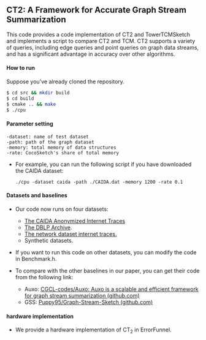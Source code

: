 ## CT2: A Framework for Accurate Graph Stream Summarization

This code provides a code implementation of CT2 and TowerTCMSketch and implements a script to compare CT2 and TCM. CT2 supports a variety of queries, including edge queries and point queries on graph data streams, and has a significant advantage in accuracy over other algorithms.

#### How to run

Suppose you've already cloned the repository.

```bash
$ cd src && mkdir build
$ cd build
$ cmake .. && make
$ ./cpu
```

#### Parameter setting

```
-dataset: name of test dataset
-path: path of the graph dataset
-memory: total memory of data structures
-rate: CocoSketch's share of total memory
```

- For example, you can run the following script if you have downloaded the CAIDA dataset:

  ```
  ./cpu -dataset caida -path ./CAIDA.dat -memory 1200 -rate 0.1
  ```

#### Datasets and baselines

- Our code now runs on four datasets:
  - [The CAIDA Anonymized Internet Traces](http://www.caida.org/data/)
  - [The DBLP Archive](https://dblp.dagstuhl.de/xml/).
  - [The network dataset internet traces.](http://snap.stanford.edu/data/email-Eu-core-temporal.html)
  - Synthetic datasets.

- If you want to run this code on other datasets, you can modify the code in Benchmark.h.

- To compare with the other baselines in our paper, you can get their code from the following link:
  - Auxo: [CGCL-codes/Auxo: Auxo is a scalable and efficient framework for graph stream summarization (github.com)](https://github.com/CGCL-codes/Auxo)
  - GSS: [Puppy95/Graph-Stream-Sketch (github.com)](https://github.com/Puppy95/Graph-Stream-Sketch)

#### hardware implementation

- We provide a hardware implementation of CT$_2$ in ErrorFunnel.
